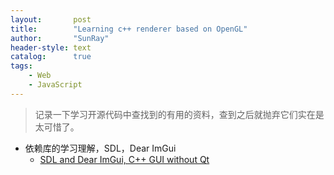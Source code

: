 ```yaml
---
layout:       post
title:        "Learning c++ renderer based on OpenGL"
author:       "SunRay"
header-style: text
catalog:      true
tags:
    - Web
    - JavaScript
---
```


> 记录一下学习开源代码中查找到的有用的资料，查到之后就抛弃它们实在是太可惜了。
- 依赖库的学习理解，SDL，Dear ImGui
    - [SDL and Dear ImGui, C++ GUI without Qt](https://retifrav.github.io/blog/2019/05/26/sdl-imgui/) 
  

